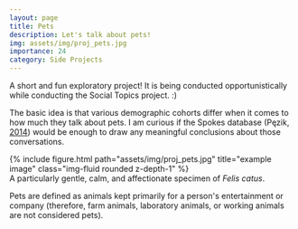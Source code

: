 ```yaml
---
layout: page
title: Pets
description: Let's talk about pets!
img: assets/img/proj_pets.jpg
importance: 24
category: Side Projects
---
```


A short and fun exploratory project! It is being conducted opportunistically while conducting the Social Topics project. :)

The basic idea is that various demographic cohorts differ when it comes to how much they talk about pets. I am curious if the Spokes database (Pęzik, <a href="https://ep.liu.se/ecp/116/009/ecp15116009.pdf">2014</a>) would be enough to draw any meaningful conclusions about those conversations.

<div class="row">
    <div class="col-sm mt-3 mt-md-0">
        {% include figure.html path="assets/img/proj_pets.jpg" title="example image" class="img-fluid rounded z-depth-1" %}
    </div>
</div>
<div class="caption">
    A particularly gentle, calm, and affectionate specimen of <i>Felis catus</i>.
</div>

Pets are defined as animals kept primarily for a person's entertainment or company (therefore, farm animals, laboratory animals, or working animals are not considered pets). 
